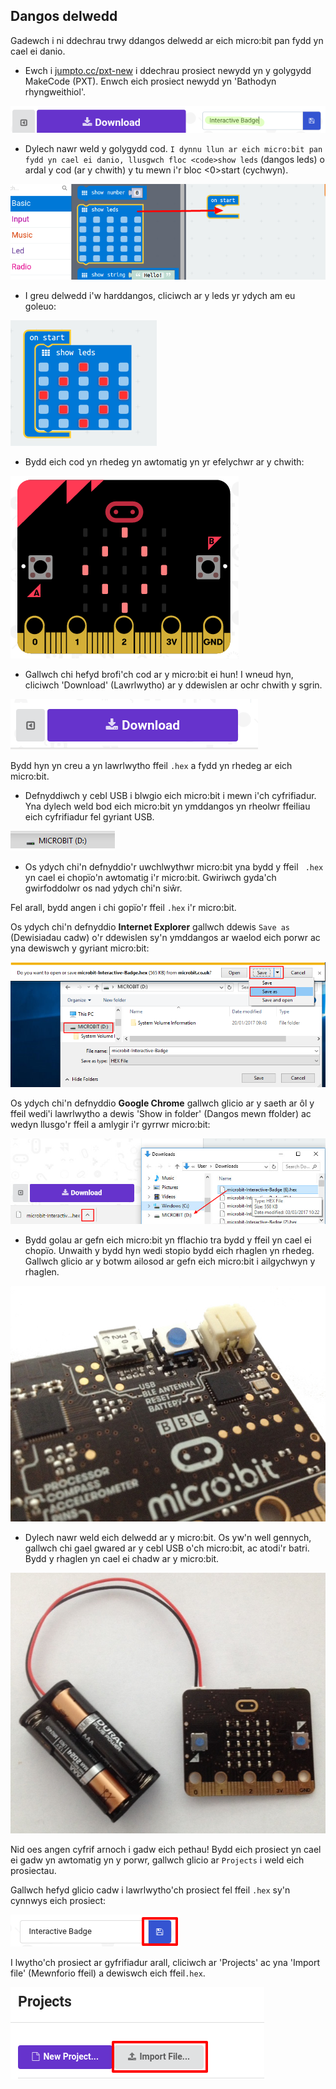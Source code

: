 ## Dangos delwedd

Gadewch i ni ddechrau trwy ddangos delwedd ar eich micro:bit pan fydd yn cael ei danio.

+ Ewch i <a href="http://jumpto.cc/pxt-new" target="_blank">jumpto.cc/pxt-new</a> i ddechrau prosiect newydd yn y golygydd MakeCode (PXT). Enwch eich prosiect newydd yn 'Bathodyn rhyngweithiol'.

![sgrinlun](images/badge-name.png)

+ Dylech nawr weld y golygydd cod. `I dynnu llun ar eich micro:bit pan fydd yn cael ei danio, llusgwch floc <code>show leds` (dangos leds) o ardal y cod (ar y chwith) y tu mewn i'r bloc <0>start</code> (cychwyn).

![sgrinlun](images/badge-draw.png)

+ I greu delwedd i'w harddangos, cliciwch ar y leds yr ydych am eu goleuo:

![sgrinlun](images/badge-pattern.png)

+ Bydd eich cod yn rhedeg yn awtomatig yn yr efelychwr ar y chwith:

![sgrinlun](images/badge-emulator.png)

+ Gallwch chi hefyd brofi'ch cod ar y micro:bit ei hun! I wneud hyn, cliciwch 'Download' (Lawrlwytho) ar y ddewislen ar ochr chwith y sgrin.

![sgrinlun](images/badge-download.png)

Bydd hyn yn creu a yn lawrlwytho ffeil `.hex` a fydd yn rhedeg ar eich micro:bit.

+ Defnyddiwch y cebl USB i blwgio eich micro:bit i mewn i'ch cyfrifiadur. Yna dylech weld bod eich micro:bit yn ymddangos yn rheolwr ffeiliau eich cyfrifiadur fel gyriant USB. 

![sgrinlun](images/badge-drive.png)

+ Os ydych chi'n defnyddio'r uwchlwythwr micro:bit yna bydd y ffeil ` .hex` yn cael ei chopïo'n awtomatig i'r micro:bit. Gwiriwch gyda'ch gwirfoddolwr os nad ydych chi'n siŵr. 

Fel arall, bydd angen i chi gopïo'r ffeil `.hex` i'r micro:bit.

Os ydych chi'n defnyddio **Internet Explorer** gallwch ddewis `Save as` (Dewisiadau cadw) o'r ddewislen sy'n ymddangos ar waelod eich porwr ac yna dewiswch y gyriant micro:bit:

![sgrinlun](images/badge-save-explorer.png)

Os ydych chi'n defnyddio **Google Chrome** gallwch glicio ar y saeth ar ôl y ffeil wedi'i lawrlwytho a dewis 'Show in folder' (Dangos mewn ffolder) ac wedyn llusgo'r ffeil a amlygir i'r gyrrwr micro:bit:

![sgrinlun](images/badge-save-chrome.png)

+ Bydd golau ar gefn eich micro:bit yn fflachio tra bydd y ffeil yn cael ei chopïo. Unwaith y bydd hyn wedi stopio bydd eich rhaglen yn rhedeg. Gallwch glicio ar y botwm ailosod ar gefn eich micro:bit i ailgychwyn y rhaglen.

![sgrinlun](images/badge-reset.jpg)

+ Dylech nawr weld eich delwedd ar y micro:bit. Os yw'n well gennych, gallwch chi gael gwared ar y cebl USB o'ch micro:bit, ac atodi'r batri. Bydd y rhaglen yn cael ei chadw ar y micro:bit.

![sgrinlun](images/badge-battery.jpg)

Nid oes angen cyfrif arnoch i gadw eich pethau! Bydd eich prosiect yn cael ei gadw yn awtomatig yn y porwr, gallwch glicio ar `Projects` i weld eich prosiectau.

Gallwch hefyd glicio cadw i lawrlwytho'ch prosiect fel ffeil `.hex` sy'n cynnwys eich prosiect:

![sgrinlun](images/badge-save.png)

I lwytho'ch prosiect ar gyfrifiadur arall, cliciwch ar 'Projects' ac yna 'Import file' (Mewnforio ffeil) a dewiswch eich ffeil`.hex`.

![sgrinlun](images/badge-import.png)